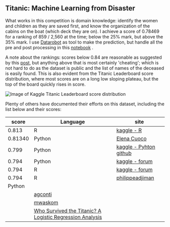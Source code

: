 Titanic: Machine Learning from Disaster
----

What works in this competition is domain knowledge: identify the women
and children as they are saved first, and know the organization of the
cabins on the boat (which deck they are on).  I achieve a score of
0.78469 for a ranking of 859 / 2,560 at the time; below the 25% mark,
but above the 35% mark.  I use [Datarobot](www.datarobot.com) as tool
to make the prediction, but handle all the pre and post processing in
this
[notebook](https://github.com/paulperry/kaggle/blob/master/titanic/Titanic-Derived.ipynb)
.

A note about the rankings: scores below 0.84 are reasonable as
suggested by this
[post](https://www.kaggle.com/c/titanic-gettingStarted/forums/t/4894/what-accuracy-should-i-be-aiming-for/26197),
but anything above that is most certainly 'cheating'; which is not
hard to do as the dataset is public and the list of names of the
deceased is easily found.  This is also evident from the Titanic
Leaderboard score distribution, where most scores are on a long low
sloping plateau, but the top of the board quickly rises in score.

![Image of Kaggle Titanic Leaderboard score distribution](https://raw.githubusercontent.com/paulperry/kaggle/master/titanic/titanic_kaggle_score_distribution.png)

Plenty of others have documented their efforts on this dataset, including the list below and their scores:

score | Language | site 
------|----------|------
0.813 | R | [kaggle - R](http://www.kaggle.com/c/titanic-gettingStarted/forums/t/6821/titanic-getting-started-with-r-full-guide-to-0-81340) 
0.81340 | Python | [Elena Cuoco](http://elenacuoco.altervista.org/blog/archives/1195)
0.799 | Python | [kaggle - Pyhton](https://www.kaggle.com/c/titanic-gettingStarted/forums/t/10156/getting-0-799-with-random-forests-and-gradient-boosting/52661) [github](https://github.com/savarin/titanic) 
0.794 | Python | [kaggle - forum]( https://www.kaggle.com/c/titanic-gettingStarted/forums/t/6708/python-code-to-score-0-79426/36826)
0.794 | R | [kaggle - forum](http://www.kaggle.com/c/titanic-gettingStarted/forums/t/5232/r-code-to-score-0-79426)
0.794 | R | [philippeadjiman](http://www.philippeadjiman.com/blog/2013/09/12/a-data-science-exploration-from-the-titanic-in-r/) 
 | Python | [](http://elenacuoco.altervista.org/blog/archives/1195)
 | | [agconti](https://github.com/agconti/kaggle-titanic)
 | | [mwaskom](http://nbviewer.ipython.org/gist/mwaskom/8224591)
 | | [Who Survived the Titanic? A Logistic Regression Analysis](http://works.bepress.com/lonniekstevans/5/)


